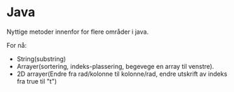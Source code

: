 # Java

Nyttige metoder innenfor for flere områder i java. 

For nå:

- String(substring)
- Arrayer(sortering, indeks-plassering, begevege en array til venstre).
- 2D arrayer(Endre fra rad/kolonne til kolonne/rad, endre utskrift av indeks fra true til "t")
